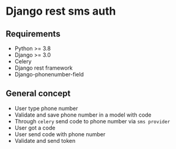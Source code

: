 # Django rest sms auth

## Requirements

+ Python >= 3.8
+ Django >= 3.0
+ Celery
+ Django rest framework
+ Django-phonenumber-field
 
## General concept
* User type phone number
* Validate and save phone number in a model with code
* Through `celery` send code to phone number via `sms provider`
* User got a code
* User send code with phone number
* Validate and send token